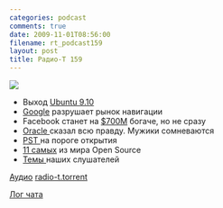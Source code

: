 ```yaml
---
categories: podcast
comments: true
date: 2009-11-01T08:56:00
filename: rt_podcast159
layout: post
title: Радио-Т 159
---
```


![](https://radio-t.com/images/radio-t/rt159.jpg)


- Выход [Ubuntu 9.10](http://www.opennet.ru/opennews/art.shtml?num=24033)
- [Google](http://www.techcrunch.com/2009/10/28/google-redefines-car-gps-navigation-google-maps-navigation-android/) разрушает рынок навигации
- Facebook станет на [$700М](http://webplanet.ru/news/law/2009/10/30/facebook_spam.html) богаче, но не сразу
- [Oracle ](http://habrahabr.ru/blogs/Sun/73708/)сказал всю правду. Мужики сомневаются
- [PST ](http://soft.compulenta.ru/471573/)на пороге открытия
- [11 самых](http://www.smashingapps.com/2009/10/27/11-most-popular-open-source-softwares-of-all-time.html) из мира Open Source
- [Темы ](http://radio-t.com/temi_dlja_vipuskov/temy-dlya-159/)наших слушателей

[Аудио](http://archive.rucast.net/radio-t/media/rt_podcast159.mp3)
[radio-t.torrent](http://www.radio-t.com/torrents/rt_podcast159.mp3.torrent)

[Лог чата](http://chat.radio-t.com/logs/radio-t-159.html)
<audio src="http://archive.rucast.net/radio-t/media/rt_podcast159.mp3" preload="none"></audio>

